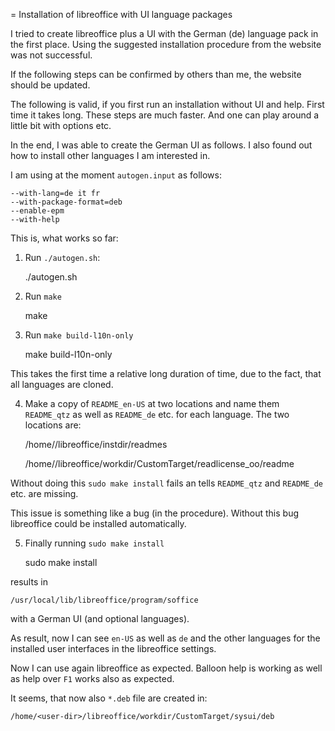 = Installation of libreoffice with UI language packages

I tried to create libreoffice plus a UI with the German (de) language pack in the first place. Using the suggested installation procedure from the website was not successful.

If the following steps can be confirmed by others than me, the website should be updated.

The following is valid, if you first run an installation without UI and help. First time it takes long. These steps are much faster. And one can play around a little bit with options etc.

In the end, I was able to create the German UI as follows. I also found out how to install other languages I am interested in.

I am using at the moment <code>autogen.input</code> as follows:
                                                         
    --with-lang=de it fr
    --with-package-format=deb        
    --enable-epm                     
    --with-help                      

This is, what works so far: 

1. Run <code>./autogen.sh</code>:
 
    ./autogen.sh

2. Run <code>make</code>

    make

3. Run <code>make build-l10n-only</code>

    make build-l10n-only

This takes the first time a relative long duration of time, due to the fact, that all languages are cloned.

4. Make a copy of <code>README_en-US</code> at two locations and name them <code>README_qtz</code> as well as <code>README_de</code> etc. for each language.
The two locations are:

    /home/<user-dir>/libreoffice/instdir/readmes

    /home/<user-dir>/libreoffice/workdir/CustomTarget/readlicense_oo/readme

Without doing this <code>sudo make install</code> fails an tells <code>README_qtz</code> and <code>README_de</code> etc. are missing.

This issue is something like a bug (in the procedure). Without this bug libreoffice could be installed automatically. 
   
5. Finally running <code>sudo make install</code>

    sudo make install

results in 

    /usr/local/lib/libreoffice/program/soffice

with a German UI (and optional languages).

As result, now I can see <code>en-US</code> as well as <code>de</code> and the other languages for the installed user interfaces in the libreoffice settings. 

Now I can use again libreoffice as expected. Balloon help is working as well as help over <code>F1</code> works also as expected. 

It seems, that now also <code>*.deb</code> file are created in:

    /home/<user-dir>/libreoffice/workdir/CustomTarget/sysui/deb

